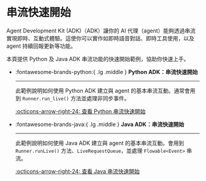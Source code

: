 # 串流快速開始

Agent Development Kit (ADK)（ADK）讓你的 AI 代理（agent）能夠透過串流實現即時、互動式體驗。這使你可以實作如即時語音對話、即時工具使用，以及 agent 持續回報更新等功能。

本頁提供 Python 及 Java ADK 串流功能的快速開始範例，協助你快速上手。

<div class.="grid cards" markdown>

-   :fontawesome-brands-python:{ .lg .middle } **Python ADK：串流快速開始**

    ---
    此範例說明如何使用 Python ADK 建立與 agent 的基本串流互動。通常會用到 `Runner.run_live()` 方法並處理非同步事件。

    [:octicons-arrow-right-24: 查看 Python 串流快速開始](quickstart-streaming.md) <br>
    <!-- [:octicons-arrow-right-24: 查看 Python 串流快速開始](python/quickstart-streaming.md) -->

<!-- 這個註解用來強制區塊分隔 -->

-   :fontawesome-brands-java:{ .lg .middle } **Java ADK：串流快速開始**

    ---
    此範例說明如何使用 Java ADK 建立與 agent 的基本串流互動。會用到 `Runner.runLive()` 方法、`LiveRequestQueue`，並處理 `Flowable<Event>` 串流。

    [:octicons-arrow-right-24: 查看 Java 串流快速開始](quickstart-streaming-java.md) <br>
    <!-- [:octicons-arrow-right-24: 查看 Java 串流快速開始](java/quickstart-streaming-java.md)) -->

</div>
